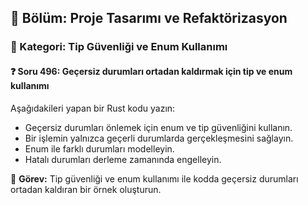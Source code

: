 ## 📘 Bölüm: Proje Tasarımı ve Refaktörizasyon  
### 🔹 Kategori: Tip Güvenliği ve Enum Kullanımı  
#### ❓ Soru 496: Geçersiz durumları ortadan kaldırmak için tip ve enum kullanımı

Aşağıdakileri yapan bir Rust kodu yazın:

- Geçersiz durumları önlemek için enum ve tip güvenliğini kullanın.
- Bir işlemin yalnızca geçerli durumlarda gerçekleşmesini sağlayın.
- Enum ile farklı durumları modelleyin.
- Hatalı durumları derleme zamanında engelleyin.

🔧 **Görev:** Tip güvenliği ve enum kullanımı ile kodda geçersiz durumları ortadan kaldıran bir örnek oluşturun.
